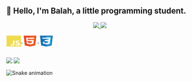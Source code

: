 ## 🍬 Hello, I'm Balah, a little programming student.

<div align="center">
  <a href="https://github.com/rafaballerini">
  <img height="180em" src="https://github-readme-stats.vercel.app/api?username=balah7&show_icons=true&theme=omni&include_all_commits=true&count_private=true"/>
  <img height="180em" src="https://github-readme-stats.vercel.app/api/top-langs/?username=balah7&layout=compact&langs_count=7&theme=omni"/>
</div>
<div style="display: inline_block"><br>
  <img align="center" alt="Icon_js" height="30" width="40" src="https://raw.githubusercontent.com/devicons/devicon/master/icons/javascript/javascript-plain.svg">
  <img align="center" alt="Icon_htmlL" height="30" width="40" src="https://raw.githubusercontent.com/devicons/devicon/master/icons/html5/html5-original.svg">
  <img align="center" alt="Icon_css" height="30" width="40" src="https://raw.githubusercontent.com/devicons/devicon/master/icons/css3/css3-original.svg">
</div>

##

<div> 
  <a href="https://www.instagram.com/balah_7/" target="_blank"><img src="https://img.shields.io/badge/-Instagram-%23E4405F?style=for-the-badge&logo=instagram&logoColor=white" target="_blank"></a>
 <a href="https://discord.com/users/635504796299689990/" target="_blank"><img src="https://img.shields.io/badge/Discord-7289DA?style=for-the-badge&logo=discord&logoColor=white" target="_blank"></a> 
 
  ![Snake animation](https://github.com/balah7/balah7/blob/output/github-contribution-grid-snake.svg)
 
</div>

